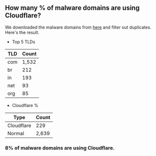 ## How many % of malware domains are using Cloudflare?


We downloaded the malware domains from [here](https://urlhaus.abuse.ch) and filter out duplicates.
Here's the result.


[//]: # (start replacement)


- Top 5 TLDs

| TLD | Count |
| --- | --- |
| com | 1,532 |
| br | 212 |
| in | 193 |
| net | 93 |
| org | 85 |


- Cloudflare %

| Type | Count |
| --- | --- |
| Cloudflare | 229 |
| Normal | 2,639 |


### 8% of malware domains are using Cloudflare.